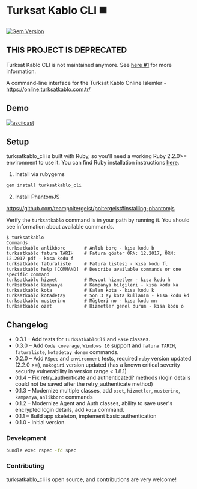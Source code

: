 Turksat Kablo CLI :black_medium_square:
=================
[![Gem Version](https://badge.fury.io/rb/turksatkablo_cli.svg)](https://badge.fury.io/rb/turksatkablo_cli)

## THIS PROJECT IS DEPRECATED
Turksat Kablo CLI is not maintained anymore. See [here #1](https://github.com/rokumatsumoto/turksatkablo_cli/issues/1) for more information.

A command-line interface for the Turksat Kablo Online Islemler - https://online.turksatkablo.com.tr/


## Demo

[![asciicast](https://asciinema.org/a/O5JIljKHQjTe3cRZNDLBngJXS.png)](https://asciinema.org/a/O5JIljKHQjTe3cRZNDLBngJXS)

## Setup

turksatkablo_cli is built with Ruby, so you'll need a working Ruby 2.2.0>= environment to use it. You can find Ruby installation instructions [here](https://www.ruby-lang.org/en/installation/).


1. Install via rubygems

```bash
gem install turksatkablo_cli
```

2. Install PhantomJS

https://github.com/teampoltergeist/poltergeist#installing-phantomjs



Verify the `turksatkablo` command is in your path by running it. You should see information about available commands.

```
$ turksatkablo
Commands:
turksatkablo anlikborc       # Anlık borç - kısa kodu b
turksatkablo fatura TARIH    # Fatura göster ÖRN: 12.2017, ÖRN: 12.2017 pdf - kısa kodu f
turksatkablo faturaliste     # Fatura listesi - kısa kodu fl
turksatkablo help [COMMAND]  # Describe available commands or one specific command
turksatkablo hizmet          # Mevcut hizmetler - kısa kodu h
turksatkablo kampanya        # Kampanya bilgileri - kısa kodu ka
turksatkablo kota            # Kalan kota - kısa kodu k
turksatkablo kotadetay       # Son 3 ay kota kullanım - kısa kodu kd
turksatkablo musterino       # Müşteri no - kısa kodu mn
turksatkablo ozet            # Hizmetler genel durum - kısa kodu o
```

## Changelog
+ 0.3.1 – Add tests for `TurksatkabloCli` and `Base` classes.
+ 0.3.0 – Add `Code coverage`, `Windows 10` support and `fatura TARIH`, `faturaliste`, `kotadetay donem` commands.
+ 0.2.0 – Add `RSpec` and `environment` tests, required `ruby` version updated (2.2.0 >=), `nokogiri` version updated (has a known critical severity security vulnerability in version range < 1.8.1)
+ 0.1.4 – Fix retry_authenticate and authenticated? methods (login details could not be saved after the retry_authenticate method)
+ 0.1.3 – Modernize multiple classes, add `ozet`, `hizmetler`, `musterino`, `kampanya`, `anlikborc` commands
+ 0.1.2 – Modernize Agent and Auth classes, ability to save user's encrypted login details, add `kota` command.
+ 0.1.1 – Build app skeleton, implement basic authentication
+ 0.1.0 - Initial version.

### Development
```bash
bundle exec rspec -fd spec
```

### Contributing

turksatkablo_cli is open source, and contributions are very welcome!
